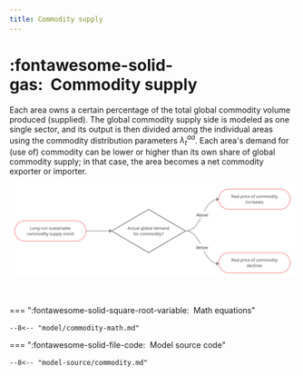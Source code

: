 ```yaml
---
title: Commodity supply
---
```


# :fontawesome-solid-gas:  Commodity supply

Each area owns a certain percentage of the total global commodity volume produced (supplied). The global commodity supply side is modeled as one single sector, and its output is then divided among the individual areas using the commodity distribution parameters $\lambda_t^{aa}$. Each area's demand for (use of) commodity can be lower or higher than its own share of global commodity supply; in that case, the area becomes a net commodity exporter or importer.


![Global commodity market](commodity.png)

<br />

=== ":fontawesome-solid-square-root-variable:  Math equations"

    --8<-- "model/commodity-math.md"


=== ":fontawesome-solid-file-code:  Model source code"

    --8<-- "model-source/commodity.md"

